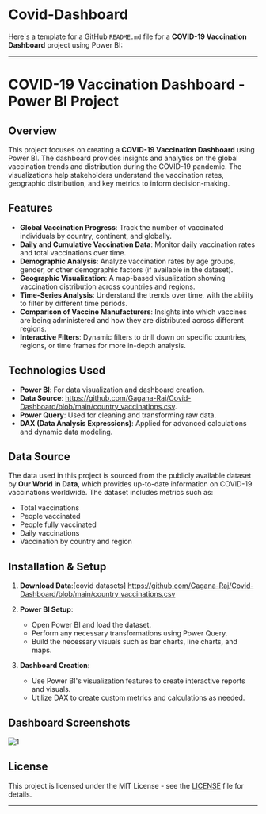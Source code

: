 # Covid-Dashboard
Here's a template for a GitHub `README.md` file for a **COVID-19 Vaccination Dashboard** project using Power BI:

---

# COVID-19 Vaccination Dashboard - Power BI Project

## Overview

This project focuses on creating a **COVID-19 Vaccination Dashboard** using Power BI. The dashboard provides insights and analytics on the global vaccination trends and distribution during the COVID-19 pandemic. The visualizations help stakeholders understand the vaccination rates, geographic distribution, and key metrics to inform decision-making.

## Features

- **Global Vaccination Progress**: Track the number of vaccinated individuals by country, continent, and globally.
- **Daily and Cumulative Vaccination Data**: Monitor daily vaccination rates and total vaccinations over time.
- **Demographic Analysis**: Analyze vaccination rates by age groups, gender, or other demographic factors (if available in the dataset).
- **Geographic Visualization**: A map-based visualization showing vaccination distribution across countries and regions.
- **Time-Series Analysis**: Understand the trends over time, with the ability to filter by different time periods.
- **Comparison of Vaccine Manufacturers**: Insights into which vaccines are being administered and how they are distributed across different regions.
- **Interactive Filters**: Dynamic filters to drill down on specific countries, regions, or time frames for more in-depth analysis.

## Technologies Used

- **Power BI**: For data visualization and dashboard creation.
- **Data Source**: https://github.com/Gagana-Raj/Covid-Dashboard/blob/main/country_vaccinations.csv.
- **Power Query**: Used for cleaning and transforming raw data.
- **DAX (Data Analysis Expressions)**: Applied for advanced calculations and dynamic data modeling.

## Data Source

The data used in this project is sourced from the publicly available dataset by **Our World in Data**, which provides up-to-date information on COVID-19 vaccinations worldwide. The dataset includes metrics such as:

- Total vaccinations
- People vaccinated
- People fully vaccinated
- Daily vaccinations
- Vaccination by country and region

## Installation & Setup

1. **Download Data**:[covid datasets] https://github.com/Gagana-Raj/Covid-Dashboard/blob/main/country_vaccinations.csv
   
2. **Power BI Setup**:
   - Open Power BI and load the dataset.
   - Perform any necessary transformations using Power Query.
   - Build the necessary visuals such as bar charts, line charts, and maps.

3. **Dashboard Creation**:
   - Use Power BI's visualization features to create interactive reports and visuals.
   - Utilize DAX to create custom metrics and calculations as needed.

## Dashboard Screenshots
![1](https://github.com/user-attachments/assets/071e34e2-0ac4-4af4-b332-67f5b6a45b39)


## License

This project is licensed under the MIT License - see the [LICENSE](LICENSE) file for details.

---
